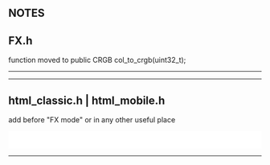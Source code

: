 NOTES
------

FX.h
------

function moved to public
CRGB 
      col_to_crgb(uint32_t);

------
------

html_classic.h | html_mobile.h 
------

add before "FX mode" or in any other useful place

<iframe id="lv" scrolling="no" src="/liveview" style=" border-style: none;  justify-content: center; width: 100%; height: 35px; "></iframe>
    
------
